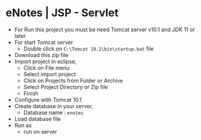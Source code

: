 # eNotes | JSP - Servlet
- For Run this project you must be need Tomcat server v10.1 and JDK 11 or later
- For start Tomcat server
  - Double click on `C:\Tomcat 10.1\bin\startup.bat` file
- Download this zip file
- Import project in eclipse,
  - Click on File menu
  - Select import project
  - Click on Projects from Folder or Archive
  - Select Project Directory or Zip file
  - Finish
- Configure with Tomcat 10.1
- Create database in your server,
  - Database name : `enotes`
- Load database file
- Run as
  - run on server

